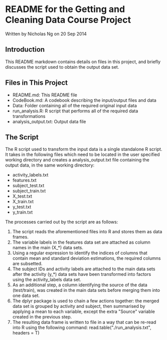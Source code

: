 # README for the Getting and Cleaning Data Course Project
Written by Nicholas Ng on 20 Sep 2014

## Introduction
This README markdown contains details on files in this project, and briefly
discusses the script used to obtain the output data set.

## Files in This Project
* README.md: This README file
* CodeBook.md: A codebook describing the input/output files and data
* Data: Folder containing all of the required original input data
* run_analysis.R: R script that performs all of the required data transformations
* analysis_output.txt: Output data file

## The Script
The R script used to transform the input data is a single standalone R script. 
It takes in the following files which need to be located in the user specified
working directory and creates a analysis_output.txt file containing the output
data, in the same working directory:
* activity_labels.txt
* features.txt
* subject_test.txt
* subject_train.txt
* X_test.txt
* X_train.txt
* y_test.txt
* y_train.txt

The processes carried out by the script are as follows:

1. The script reads the aforementioned files into R and stores them as data frames.
2. The variable labels in the features data set are attached as column names in the main (X_*) data sets.
3. Using a regular expression to identify the indices of columns that contain mean and standard deviation estimations, the required columns are subsetted.
4. The subject IDs and activity labels are attached to the main data sets after the activity (y_*) data sets have been transformed into factors using the activity_labels data set.
5. As an additional step, a column identifying the source of the data (test/train), was created in the main data sets before merging them into one data set.
6. The dplyr package is used to chain a few actions together: the merged data set is grouped by activity and subject, then summarised by applying a mean to each variable, except the extra "Source" variable created in the previous step.
7. The resulting data frame is written to file in a way that can be re-read into R using the following command: read.table("./run_analysis.txt", headers = T)